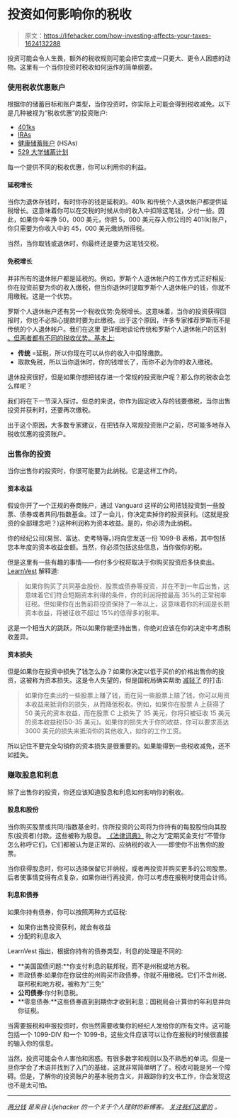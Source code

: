 # 投资如何影响你的税收

> 原文：<https://lifehacker.com/how-investing-affects-your-taxes-1624132288>

投资可能会令人生畏，额外的税收规则可能会把它变成一只更大、更令人困惑的动物。这里有一个当你投资时税收如何运作的简单纲要。



### 使用税收优惠账户

根据你的储蓄目标和账户类型，当你投资时，你实际上可能会得到税收减免。以下是几种被视为“税收优惠”的投资账户:

*   [401ks](http://twocents.lifehacker.com/a-beginner-s-guide-to-starting-a-401-k-1592233003)
*   [IRAs](http://twocents.lifehacker.com/a-beginner-s-guide-to-opening-an-ira-1607498930)
*   [健康储蓄账户](http://lifehacker.com/what-is-a-health-savings-account-and-should-i-use-one-5860805) (HSAs)
*   [529 大学储蓄计划](http://lifehacker.com/prepay-for-college-with-a-529-plan-to-save-on-tuition-1462205386)

每一个提供不同的税收优惠，你可以利用你的利益。

#### 延税增长

当你为退休存钱时，有时你存的钱是延税的。401k 和传统个人退休帐户都提供延税增长。这意味着你可以在交税的时候从你的收入中扣除这笔钱，少付一些。因此，如果你今年挣 50，000 美元，你把 5，000 美元存入你公司的 401(k)账户，你只需要为你收入中的 45，000 美元缴纳所得税。

当然，当你取钱或退休时，你最终还是要为这笔钱交税。

#### 免税增长

并非所有的退休账户都是延税的。例如，罗斯个人退休帐户的工作方式正好相反:你在投资前要为你的收入缴税，但当你退休时提取罗斯个人退休帐户的钱，你就不用缴税。这是一个优势。

罗斯个人退休帐户还有另一个税收优势:免税增长。这意味着，当你的投资获得回报时，你也不必担心提款时要为此缴税。出于这个原因，许多专家推荐罗斯而不是传统的个人退休帐户。我们在这里 更详细地谈论传统和罗斯个人退休帐户的区别 [。但两者都有不同的税收优势。基本上:](http://twocents.lifehacker.com/a-beginner-s-guide-to-opening-an-ira-1607498930)

*   **传统** =延税，所以你现在可以从你的收入中扣除缴款。
*   取款免税，所以当你退休时，你的钱增长了，而你不必为你的收入缴税。

退休投资很好，但是如果你想把钱存进一个常规的投资账户呢？那么你的税收会怎么样呢？

我们将在下一节深入探讨。但总的来说，你作为固定收入存的钱要缴税，当你出售投资并获利时，还要再次缴税。

出于这个原因，大多数专家建议，在把钱存入常规投资账户之前，尽可能多地存入税收优惠的投资账户。

### 出售你的投资

当你出售你的投资时，你很可能要为此纳税。它是这样工作的。

#### 资本收益

假设你开了一个正规的券商账户，通过 Vanguard 这样的公司把钱投资到一些股票、债券或者共同/指数基金。过了一会儿，你决定卖掉你的投资获利。(这就是投资的全部理念吧？)这种利润称为资本收益。是的，你必须为此纳税。

你的经纪公司(易贸、富达、史考特等。)将向您发送一份 1099-B 表格，其中包括您本年度的资本收益金额。当然，你必须包括这些信息，当你做你的税。

但是这里有一些有趣的事情——你付多少税将取决于你购买投资后多快卖出。 [LearnVest](http://www.learnvest.com/knowledge-center/know-the-tax-on-your-investments/) 解释道:

> 如果你购买了共同基金股份、股票或债券等投资，并在不到一年后出售，这意味着它们符合短期资本利得的条件，你的利润将按最高 35%的正常税率征税。但如果你在出售前将投资保持了一年以上，这意味着你的利润是长期资本收益，将被征收不超过 15%的低得多的税率。

这是一个相当大的跳跃，所以如果你能坚持出售，你绝对应该在你的决定中考虑税收差异。

#### 资本损失

但是如果你在投资中损失了钱怎么办？如果你决定以低于买价的价格出售你的投资，这被称为资本损失。这是令人失望的，但是国税局确实帮助 [减轻了](http://www.learnvest.com/knowledge-center/know-the-tax-on-your-investments/) 的打击:

> 如果你在卖出的一些股票上赚了钱，而在另一些股票上赔了钱，你可以用资本收益来抵消你的损失，从而降低税收。例如，如果你在股票 A 上获得了 50 美元的资本收益，而在股票 C 上损失了 35 美元，你将只被征收 15 美元的资本收益税(50-35 美元)。如果你的损失大于你的收益，你可以要求高达 3000 美元的损失来抵消你的其他收入，如你的工作工资。

所以记住不要完全勾销你的资本损失是很重要的。如果能得到一些税收减免，还不如挂失。

### 赚取股息和利息

除了出售你的投资，你还应该知道股息和利息如何影响你的税收。

#### 股息和股份

当你购买股票或共同/指数基金时，你所投资的公司将为你持有的每股股份向其股东(投资者)付款。这些被称为股息。 [《法律词典》](http://thelawdictionary.org/article/will-i-have-to-pay-tax-on-dividends-if-i-reinvest-them-into-buying-more-of-that-stock/) 称之为“定期奖金支付”不管你怎么称呼它们，它们都被认为是正常的、应纳税的收入——即使你不出售你的股票。

当你获得股息时，你可以选择保留它并纳税，或者再投资并购买更多的公司股票。后者使事情变得有点复杂，如果你进行再投资，你可以考虑在报税时使用会计师。

#### 利息和债券

如果你持有债券，你可以按照两种方式征税:

*   如果你出售投资获利，就会有收益
*   分配的利息收入

LearnVest 指出，根据你持有的债券类型，利息的处理是不同的:

*   **美国国债问题:**你支付利息的联邦税，而不是州税或地方税。
*   市政债券:如果你在你居住的州购买市政债券，你就不用缴税。它们不含州税、联邦税和地方税，被称为“三免”
*   **公司债券**:你付利息税。
*   **零息债券:**这些债券直到到期你才收到利息；国税局会计算你的年利息并向你征税。

当需要报税和申报投资时，你当然需要收集你的经纪人发给你的所有文件。这可能包括一个 1099-DIV 和一个 1099-B。这些文件应该可以让你在报税的时候很直接的输入你的信息。

当然，投资可能会令人害怕和困惑。有很多数字和规则以及不熟悉的单词。但是一旦你学会了术语并找到了入门的基础，这就非常简单明了了。税收可能是另一个障碍。但是，了解你的投资账户的基本税务含义，并跟踪你的文书工作，你会发现这也不是太可怕。

* * *

[*两分钱*](http://twocents.lifehacker.com/) *是来自 Lifehacker 的一个关于个人理财的新博客。* [*关注我们这里的*](https://twitter.com/TwoCentsLH) *。*